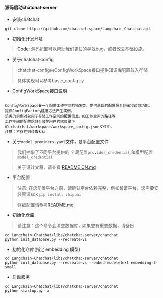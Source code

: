 
#### 源码启动chatchat-server
- 安装chatchat
```shell
git clone https://github.com/chatchat-space/Langchain-Chatchat.git
```

- 初始化开发环境

> [Code](../../docs/contributing/code.md): 源码配置可以帮助我们更快的寻找bug，或者改进基础设施。

- 关于chatchat-config
> chatchat-config由ConfigWorkSpace接口提供知识库配置载入存储
>
> 具体实现可以参考basic_config.py
>

- ConfigWorkSpace接口说明
```text

ConfigWorkSpace是一个配置工作空间的抽象类，提供基础的配置信息存储和读取功能。
提供ConfigFactory建造方法产生实例。
该类的实例对象用于存储工作空间的配置信息，如工作空间的路径等
工作空间的配置信息存储在用户的家目录下的.chatchat/workspace/workspace_config.json文件中。
注意：不存在则读取默认
```

- 关于`model_providers.yaml`文件，是平台配置文件

> 我们抽象了不同平台提供的 全局配置`provider_credential`,和模型配置`model_credential`

>关于设计文稿，请查看 [README_CN.md](model_providers/core/model_runtime/README_CN.md)

- 平台配置
> 注意: 在您配置平台之前，请确认平台依赖完整，例如智谱平台，您需要安装智谱sdk `pip install zhipuai`
>
> 详细配置请参考[README.md](../model-providers/README.md)


- 初始化仓库
> 请注意：这个命令会清空数据库，如果您有重要数据，请备份
```shell
cd Langchain-Chatchat/libs/chatchat-server/chatchat
python init_database.py --recreate-vs
```
- 初始化仓库(指定 embedding 模型)
```shell
cd Langchain-Chatchat/libs/chatchat-server/chatchat
python init_database.py --recreate-vs --embed-model=text-embedding-3-small
```
- 启动服务
```shell
cd Langchain-Chatchat/libs/chatchat-server/chatchat
python startup.py -a
```
